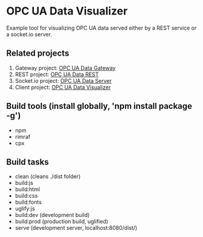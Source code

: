 OPC UA Data Visualizer
======================

Example tool for visualizing OPC UA data served either by a REST service or a socket.io server.

Related projects
----------------
1. Gateway project: [OPC UA Data Gateway](https://github.com/Harha/OPC-UA-Data-Gateway)
2. REST project: [OPC UA Data REST](https://github.com/Harha/OPC-UA-Data-REST)
3. Socket.io project: [OPC UA Data Server](https://github.com/Harha/OPC-UA-Data-Server)
4. Client project: [OPC UA Data Visualizer](https://github.com/Harha/OPC-UA-Data-Visualizer)

Build tools (install globally, 'npm install package -g')
-----------
- npm
- rimraf
- cpx

Build tasks
-----------
- clean			(cleans ./dist folder)
- build:js
- build:html
- build:css
- build:fonts
- uglify:js
- build:dev		(development build)
- build:prod	(production build, uglified)
- serve			(development server, localhost:8080/dist/)